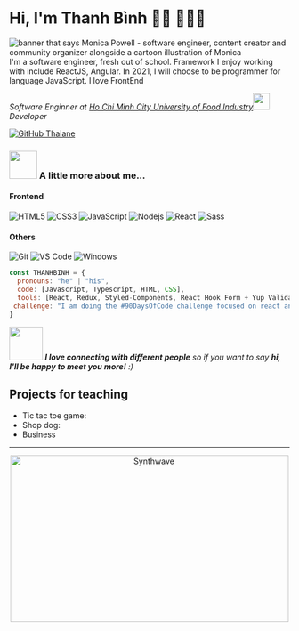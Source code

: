 # Hi, I'm Thanh Bình 👋🏾 👩🏾‍💻

<img src="https://camo.githubusercontent.com/6ed44105c1b749c751b48a6782a214dafa9a118c5b3064333b243ee1e61678f9/68747470733a2f2f7265732e636c6f7564696e6172792e636f6d2f6b696d77792f696d6167652f75706c6f61642f76313539383834303132312f6561737966726f6e74656e642f656173792d66726f6e74656e642d62616e6e65722d63726f707065645f796a773067302e6a7067" alt="banner that says Monica Powell - software engineer, content creator and community organizer alongside a cartoon illustration of Monica">
I'm a software engineer, fresh out of school. Framework I enjoy working with include ReactJS, Angular. In 2021, I will choose to be programmer for language JavaScript. I love FrontEnd


<p><em>Software Enginner at <a href="https://sinhvien.hufi.edu.vn/sinh-vien-dang-nhap.html">Ho Chi Minh City University of Food Industry</a><img src="https://media.giphy.com/media/fYSnHlufseco8Fh93Z/giphy.gif" width="30">
</br>
Developer
</em></p>

[![GitHub Thaiane](https://img.shields.io/github/followers/thaiane?style=social)](https://github.com/thanhbinh97sony/thanhbinh97sony)


### <img src="https://media.giphy.com/media/VgCDAzcKvsR6OM0uWg/giphy.gif" width="50"> A little more about me...  

#### Frontend
![HTML5](https://img.shields.io/badge/-HTML5-%23E44D27?style=flat-square&logo=html5&logoColor=ffffff)
![CSS3](https://img.shields.io/badge/-CSS3-%231572B6?style=flat-square&logo=css3)
![JavaScript](https://img.shields.io/badge/-JavaScript-%23F7DF1C?style=flat-square&logo=javascript&logoColor=000000&labelColor=%23F7DF1C&color=%23FFCE5A)
![Nodejs](https://img.shields.io/badge/-Nodejs-black?style=flat-square&logo=Node.js)
![React](https://img.shields.io/badge/-React-%23282C34?style=flat-square&logo=react)
![Sass](https://img.shields.io/badge/-Sass-%23CC6699?style=flat-square&logo=sass&logoColor=ffffff)

#### Others
![Git](https://img.shields.io/badge/-Git-%23F05032?style=flat-square&logo=git&logoColor=%23ffffff)
![VS Code](http://img.shields.io/badge/-VS%20Code-007ACC?style=flat-square&logo=visual-studio-code&logoColor=ffffff)
![Windows](http://img.shields.io/badge/-Windows-0078D6?style=flat-square&logo=windows&logoColor=ffffff)

```javascript
const THANHBINH = {
  pronouns: "he" | "his",
  code: [Javascript, Typescript, HTML, CSS],
  tools: [React, Redux, Styled-Components, React Hook Form + Yup Validation, mockApi, Axios],
 challenge: "I am doing the #90DaysOfCode challenge focused on react and redux"
}
```

<img src="https://media.giphy.com/media/LnQjpWaON8nhr21vNW/giphy.gif" width="60"> <em><b>I love connecting with different people</b> so if you want to say <b>hi, I'll be happy to meet you more!</b> :)</em>

## Projects for teaching

- Tic tac toe game: 
- Shop dog:
- Business

---

<p align="center"><img src="https://thumbs.gfycat.com/GoodnaturedFondGaur-size_restricted.gif" alt="Synthwave" height="300" width="500"></p>
